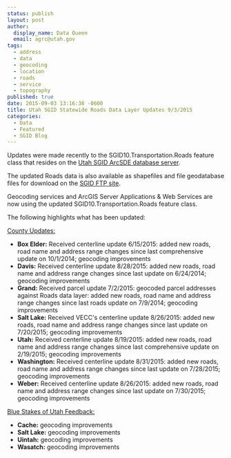 ```yaml
---
status: publish
layout: post
author:
  display_name: Data Queen
  email: agrc@utah.gov
tags:
  - address
  - data
  - geocoding
  - location
  - roads
  - service
  - topography
published: true
date: 2015-09-03 13:16:38 -0600
title: Utah SGID Statewide Roads Data Layer Updates 9/3/2015
categories:
  - Data
  - Featured
  - SGID Blog
---
```

<p>Updates were made recently to the SGID10.Transportation.Roads feature class that resides on the <a href="{{ "/data/how-to-connect-to-the-sgid-via-sde/" | prepend: site.baseurl }}">Utah SGID ArcSDE database server</a>.</p>
<p>The updated Roads data is also available as shapefiles and file geodatabase files for download on the <a href="ftp://ftp.agrc.utah.gov/UtahSGID_Vector/UTM12_NAD83/TRANSPORTATION/PackagedData/_Statewide/UtahRoadAndHighwaySystem/">SGID FTP site</a>.</p>
<p>Geocoding services and ArcGIS Server Applications & Web Services are now using the updated SGID10.Transportation.Roads feature class.</p>
<p>The following highlights what has been updated:</p>
<p><span style="text-decoration: underline;">County Updates:</span></p>
<ul>
<li><strong>Box Elder:</strong> Received centerline update 6/15/2015: added new roads, road name and address range changes since last comprehensive update on 10/1/2014; geocoding improvements</li>
<li><strong>Davis:</strong> Received centerline update 8/28/2015: added new roads, road name and address range changes since last update on 6/24/2014; geocoding improvements</li>
<li><strong>Grand:</strong> Received parcel update 7/2/2015: geocoded parcel addresses against Roads data layer: added new roads, road name and address range changes since last roads update on 7/9/2014; geocoding   improvements</li>
<li><strong>Salt Lake:</strong> Received VECC's centerline update 8/26/2015: added new roads, road name and address range changes since last update on 7/20/2015; geocoding improvements</li>
<li><strong>Utah:</strong> Received centerline update 8/19/2015: added new roads, road name and address range changes since last comprehensive update on 2/19/2015; geocoding improvements</li>
<li><strong>Washington:</strong> Received centerline update 8/31/2015: added new roads, road name and address range changes since last update on 7/28/2015; geocoding improvements</li>
<li><strong>Weber:</strong> Received centerline update 8/26/2015: added new roads, road name and address range changes since last update on 7/30/2015; geocoding improvements </li>
</ul>
<p><span style="text-decoration: underline;">Blue Stakes of Utah Feedback:</span></p>
<ul>
<li><strong>Cache:</strong> geocoding improvements</li>
<li><strong>Salt Lake:</strong> geocoding improvements</li>
<li><strong>Uintah:</strong> geocoding improvements</li>
<li><strong>Wasatch:</strong> geocoding improvements</li>
</ul>

